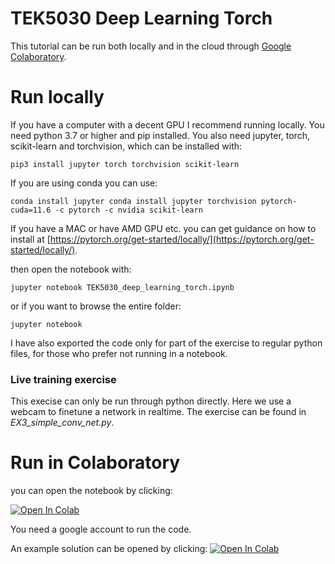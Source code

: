 # TEK5030 Deep Learning Torch

This tutorial can be run both locally and in the cloud through [Google Colaboratory](https://colab.research.google.com/).

# Run locally
If you have a computer with a decent GPU I recommend running locally. You need python 3.7 or higher and pip installed.
You also need jupyter, torch, scikit-learn and torchvision, which can be installed with:

```
pip3 install jupyter torch torchvision scikit-learn
```

If you are using conda you can use:

```
conda install jupyter conda install jupyter torchvision pytorch-cuda=11.6 -c pytorch -c nvidia scikit-learn
```

If you have a MAC or have AMD GPU etc. you can get guidance on how to install at [https://pytorch.org/get-started/locally/](https://pytorch.org/get-started/locally/). 

then open the notebook with:

```
jupyter notebook TEK5030_deep_learning_torch.ipynb
```

or if you want to browse the entire folder:

```
jupyter notebook
```

I have also exported the code only for part of the exercise to regular python files, 
for those who prefer not running in a notebook.

### Live training exercise
This execise can only be run through python directly. Here we use a webcam to finetune a network
in realtime. The exercise can be found in *EX3_simple_conv_net.py*.

# Run in Colaboratory
you can open the notebook by clicking:

<a href="https://colab.research.google.com/github/sigmunjr/TEK5030_deep_learning_torch/blob/main/TEK5030_deep_learning_torch.ipynb" target="_parent"><img src="https://colab.research.google.com/assets/colab-badge.svg" alt="Open In Colab"/></a>

You need a google account to run the code.

An example solution can be opened by clicking:
<a href="https://colab.research.google.com/github/sigmunjr/TEK5030_deep_learning_torch/blob/main/TEK5030_deep_learning_torch_solution.ipynb" target="_parent"><img src="https://colab.research.google.com/assets/colab-badge.svg" alt="Open In Colab"/></a>
